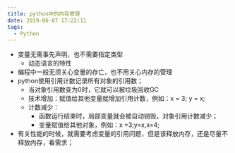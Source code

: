 ```yaml
---
title: python中的内存管理
date: 2019-06-07 17:22:11
tags: 
  - Python
---
```


- 变量无需事先声明，也不需要指定类型
   - 动态语言的特性
- 编程中一般无须关心变量的存亡，也不用关心内存的管理
- python使用引用计数记录所有对象的引用数；
   - 当对象引用数变为0时，它就可以被垃圾回收GC
   - 技术增加：赋值给其他变量就增加引用计数，例如：x = 3; y = x;
   - 计数减少：
      - 函数运行结束时，局部变量就会被自动销毁，对象引用计数减少；
      - 变量赋值给其他对象，例如：x =3;y=x,x=4;
- 有关性能的时候，就需要考虑变量的引用问题，但是该释放内存，还是尽量不释放内存，看需求；
